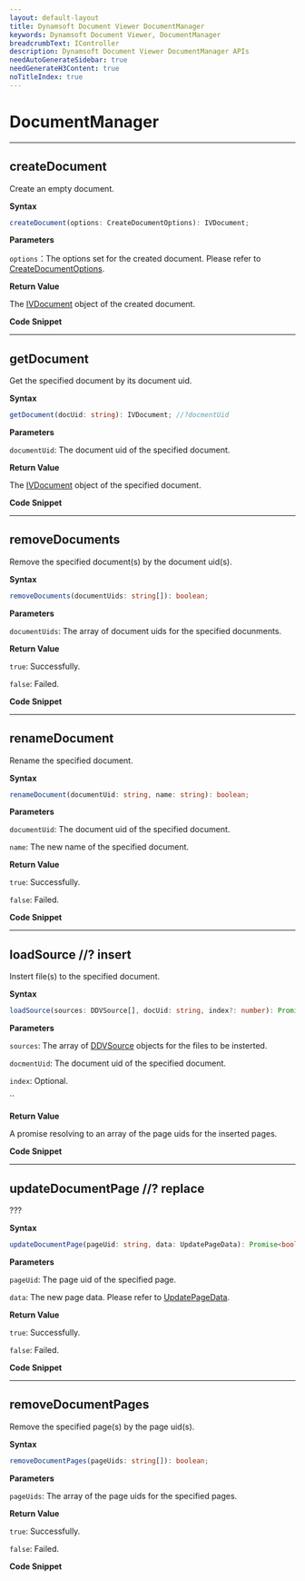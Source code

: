 ```yaml
---
layout: default-layout
title: Dynamsoft Document Viewer DocumentManager
keywords: Dynamsoft Document Viewer, DocumentManager
breadcrumbText: IController
description: Dynamsoft Document Viewer DocumentManager APIs
needAutoGenerateSidebar: true
needGenerateH3Content: true
noTitleIndex: true
---
```


# DocumentManager

---

## createDocument

Create an empty document.

**Syntax**

```typescript
createDocument(options: CreateDocumentOptions): IVDocument;
```

**Parameters**

`options`：The options set for the created document. Please refer to [CreateDocumentOptions]().

**Return Value**

The [IVDocument]() object of the created document.

**Code Snippet**


---

## getDocument

Get the specified document by its document uid.

**Syntax**

```typescript
getDocument(docUid: string): IVDocument; //?docmentUid
```

**Parameters**

`documentUid`: The document uid of the specified document.

**Return Value**

The [IVDocument]() object of the specified document.

**Code Snippet**


---

## removeDocuments

Remove the specified document(s) by the document uid(s).

**Syntax**

```typescript
removeDocuments(documentUids: string[]): boolean;
```

**Parameters**

`documentUids`: The array of document uids for the specified docunments.

**Return Value**

`true`: Successfully.

`false`: Failed.

**Code Snippet**


---

## renameDocument

Rename the specified document.

**Syntax**

```typescript
renameDocument(documentUid: string, name: string): boolean;
```

**Parameters**

`documentUid`: The document uid of the specified document.

`name`: The new name of the specified document.

**Return Value**

`true`: Successfully.

`false`: Failed.

**Code Snippet**


---

## loadSource //? insert

Instert file(s) to the specified document.

**Syntax**

```typescript
loadSource(sources: DDVSource[], docUid: string, index?: number): Promise<string[]>; //?documentUid
```

**Parameters**

`sources`: The array of [DDVSource]() objects for the files to be insterted.

`docmentUid`: The document uid of the specified document.

`index`: Optional. 

``

**Return Value**

A promise resolving to an array of the page uids for the inserted pages.

**Code Snippet**


---

## updateDocumentPage //? replace

???

**Syntax**

```typescript
updateDocumentPage(pageUid: string, data: UpdatePageData): Promise<boolean>;
```

**Parameters**

`pageUid`: The page uid of the specified page.

`data`: The new page data. Please refer to [UpdatePageData]().

**Return Value**

`true`: Successfully.

`false`: Failed.

**Code Snippet**



---

## removeDocumentPages

Remove the specified page(s) by the page uid(s).

**Syntax**

```typescript
removeDocumentPages(pageUids: string[]): boolean;
```

**Parameters**

`pageUids`: The array of the page uids for the specified pages.

**Return Value**

`true`: Successfully.

`false`: Failed.

**Code Snippet**






<!--
---

## 



**Syntax**

```typescript

```

**Parameters**



**Return Value**



**Code Snippet**




-->